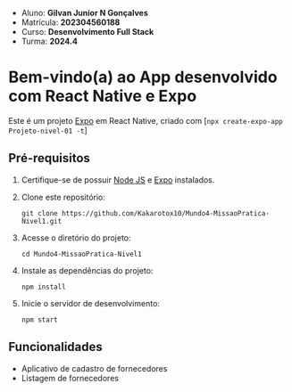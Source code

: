 - Aluno: **Gilvan Junior N Gonçalves**
- Matrícula: **202304560188**
- Curso: **Desenvolvimento Full Stack**
- Turma: **2024.4**


# Bem-vindo(a) ao App desenvolvido com React Native e Expo

Este é um projeto [Expo](https://expo.dev) em React Native, criado com [`npx create-expo-app Projeto-nivel-01 -t`]

## Pré-requisitos

1. Certifique-se de possuir [Node JS](https://nodejs.org/en) e [Expo](https://expo.dev) instalados.
2. Clone este repositório:

   `git clone https://github.com/Kakarotox10/Mundo4-MissaoPratica-Nivel1.git`
3. Acesse o diretório do projeto:

   `cd Mundo4-MissaoPratica-Nivel1`
4. Instale as dependências do projeto:

   `npm install`
5. Inicie o servidor de desenvolvimento:

   `npm start`


## Funcionalidades

- Aplicativo de cadastro de fornecedores
- Listagem de fornecedores
